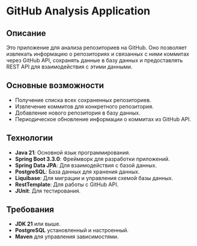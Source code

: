 # GitHub Analysis Application

## Описание
Это приложение для анализа репозиториев на GitHub. Оно позволяет извлекать информацию о репозиториях и связанных с ними коммитах через GitHub API, сохранять данные в базу данных и предоставлять REST API для взаимодействия с этими данными.

## Основные возможности
- Получение списка всех сохраненных репозиториев.
- Извлечение коммитов для конкретного репозитория.
- Добавление нового репозитория в базу данных.
- Периодическое обновление информации о коммитах из GitHub API.

## Технологии
- **Java 21**: Основной язык программирования.
- **Spring Boot 3.3.0**: Фреймворк для разработки приложений.
- **Spring Data JPA**: Для взаимодействия с базой данных.
- **PostgreSQL**: База данных для хранения данных.
- **Liquibase**: Для миграции и управления схемой базы данных.
- **RestTemplate**: Для работы с GitHub API.
- **JUnit**: Для тестирования.

## Требования
- **JDK 21** или выше.
- **PostgreSQL** установленный и настроенный.
- **Maven** для управления зависимостями.
